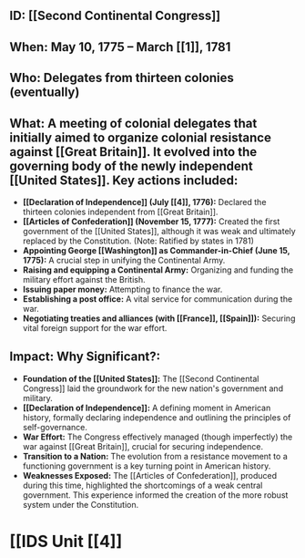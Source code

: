 ## ID: [[Second Continental Congress]] 
## When: May 10, 1775 – March [[1]], 1781

## Who:  Delegates from thirteen colonies (eventually)

## What:  A meeting of colonial delegates that initially aimed to organize colonial resistance against [[Great Britain]].  It evolved into the governing body of the newly independent [[United States]].  Key actions included:

* **[[Declaration of Independence]] (July [[4]], 1776):** Declared the thirteen colonies independent from [[Great Britain]].
* **[[Articles of Confederation]] (November 15, 1777):**  Created the first government of the [[United States]], although it was weak and ultimately replaced by the Constitution.  (Note:  Ratified by states in 1781)
* **Appointing George [[Washington]] as Commander-in-Chief (June 15, 1775):**  A crucial step in unifying the Continental Army.
* **Raising and equipping a Continental Army:**  Organizing and funding the military effort against the British.
* **Issuing paper money:** Attempting to finance the war.
* **Establishing a post office:**  A vital service for communication during the war.
* **Negotiating treaties and alliances (with [[France]], [[Spain]]):**  Securing vital foreign support for the war effort.


## Impact: Why Significant?:

* **Foundation of the [[United States]]:**  The [[Second Continental Congress]] laid the groundwork for the new nation's government and military.
* **[[Declaration of Independence]]:**  A defining moment in American history, formally declaring independence and outlining the principles of self-governance.
* **War Effort:** The Congress effectively managed (though imperfectly) the war against [[Great Britain]], crucial for securing independence.
* **Transition to a Nation:** The evolution from a resistance movement to a functioning government is a key turning point in American history.
* **Weaknesses Exposed:**  The [[Articles of Confederation]], produced during this time, highlighted the shortcomings of a weak central government. This experience informed the creation of the more robust system under the Constitution.

# [[IDS Unit [[4]]
